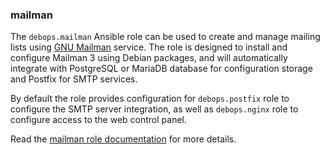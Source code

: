 ### mailman

The `debops.mailman` Ansible role can be used to create and manage
mailing lists using [GNU Mailman](https://list.org/) service. The role
is designed to install and configure Mailman 3 using Debian packages,
and will automatically integrate with PostgreSQL or MariaDB database for
configuration storage and Postfix for SMTP services.

By default the role provides configuration for `debops.postfix` role to
configure the SMTP server integration, as well as `debops.nginx` role to
configure access to the web control panel.

Read the [mailman role documentation](https://docs.debops.org/en/HEAD/ansible/roles/mailman/) for more details.
